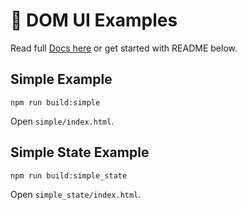 # 🧬 DOM UI Examples

Read full [Docs here](https://github.com/domui/core) or get started with README below.

## Simple Example

```
npm run build:simple
```

Open `simple/index.html`.

## Simple State Example

```
npm run build:simple_state
```

Open `simple_state/index.html`.
